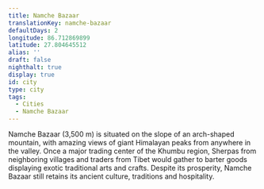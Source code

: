 ```yaml
---
title: Namche Bazaar
translationKey: namche-bazaar
defaultDays: 2
longitude: 86.712869899
latitude: 27.804645512
alias: ''
draft: false
nighthalt: true
display: true
id: city
type: city
tags:
  - Cities
  - Namche Bazaar
---
```

Namche Bazaar (3,500 m) is situated on the slope of an arch-shaped mountain, with amazing views of giant Himalayan peaks from anywhere in the valley. Once a major trading center of the Khumbu region, Sherpas from neighboring villages and traders from Tibet would gather to barter goods displaying exotic traditional arts and crafts. Despite its prosperity, Namche Bazaar still retains its ancient culture, traditions and hospitality.